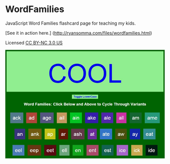# WordFamilies

JavaScript Word Families flashcard page for teaching my kids.

[See it in action here.] (http://ryansomma.com/files/wordfamilies.html)

Licensed [CC BY-NC 3.0 US](https://creativecommons.org/licenses/by-nc/3.0/us/)

![Image of DiceTower](readmeimages/screenshot.jpg)
